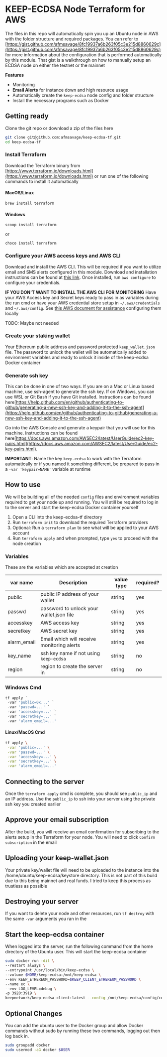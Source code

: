 
# KEEP-ECDSA Node Terraform for AWS

The files in this repo will automatically spin you up an Ubuntu node in AWS with the folder structure and required packages.  You can refer to [https://gist.github.com/afmsavage/8fc19937a6b263f05c3e215d8860629c](https://gist.github.com/afmsavage/8fc19937a6b263f05c3e215d8860629c) for more information about the configuration that is performed automatically by this module.  That gist is a walkthrough on how to manually setup an ECDSA node on either the testnet or the mainnet

__**Features**__

- Monitoring
- **Email Alerts** for instance down and high resource usage
- Automatically create the `keep-ecdsa` node config and folder structure
- Install the necessary programs such as Docker
  
## Getting ready

Clone the git repo or download a zip of the files here

```bash
git clone git@github.com:afmsavage/keep-ecdsa-tf.git
cd keep-ecdsa-tf
```

### Install Terraform

Download the Terraform binary from [https://www.terraform.io/downloads.html](https://www.terraform.io/downloads.html) or run one of the following commands to install it automatically

#### MacOS/Linux

```brew install terraform```

#### Windows

```scoop install terraform```

or

```choco install terraform```

### Configure your AWS access keys and AWS CLI

Download and install the AWS CLI.  This will be required if you want to utilize email and SMS alerts configured in this module.  Download and installation instructions can be found at [this link](https://docs.aws.amazon.com/cli/latest/userguide/cli-chap-install.html).  Once installed, run `aws configure` to configure your credentials.

**IF YOU DON'T WANT TO INSTALL THE AWS CLI FOR MONITORING**
Have your AWS Access key and Secret keys ready to pass in as variables during the run cmd or have your AWS credential store setup in `~/.aws/credentials` and `~/.aws/config`.  See [this AWS document for assistance](https://docs.aws.amazon.com/cli/latest/userguide/cli-chap-configure.html) configuring them locally

TODO: Maybe not needed
### Create your staking wallet

Your Ethereum public address and password protected `keep_wallet.json` file.  The password to unlock the wallet will be automatically added to environment variables and ready to unlock it inside of the keep-ecdsa Docker container

### Generate ssh key

This can be done in one of two ways.  If you are on a Mac or Linux based machine, use ssh-agent to generate the ssh key.  If on Windows, you can use WSL or Git Bash if you have Git installed.  Instructions can be found here[https://help.github.com/en/github/authenticating-to-github/generating-a-new-ssh-key-and-adding-it-to-the-ssh-agent](https://help.github.com/en/github/authenticating-to-github/generating-a-new-ssh-key-and-adding-it-to-the-ssh-agent)

Go into the AWS Console and generate a keypair that you will use for this machine.  Instructions can be found here[https://docs.aws.amazon.com/AWSEC2/latest/UserGuide/ec2-key-pairs.html](https://docs.aws.amazon.com/AWSEC2/latest/UserGuide/ec2-key-pairs.html).  

**IMPORTANT**: Name the key `keep-ecdsa` to work with the Terraform automatically or if you named it something different, be prepared to pass in a `-var 'keypair=NAME'` variable at runtime

## How to use

We will be building all of the needed `config` files and environment variables required to get your node up and running.  You will still be required to log in to the server and start the keep-ecdsa Docker container yourself

1. Open a CLI into the keep-ecdsa-tf directory
2. Run `terraform init` to download the required Terraform providers
3. Optional: Run a `terraform plan` to see what will be applied to your AWS account
4. Run `terraform apply` and when prompted, type `yes` to proceed with the node creation

### Variables

These are the variables which are accepted at creation

| var name    | Description                                | value type | required? |
|-------------|--------------------------------------------|------------|-----------|
| public      | public IP address of your wallet           | string     | yes       |
| passwd      | password to unlock your wallet.json file   | string     | yes       |
| accesskey   | AWS access key                             | string     | yes       |
| secretkey   | AWS secret key                             | string     | yes       |
| alarm_email | Email which will receive monitoring alerts | string     | yes       |
| key_name    | ssh key name if not using `keep-ecdsa`     | string     | no        |
| region      | region to create the server in             | string     | no        |

### Windows Cmd

```Powershell
tf apply `
 -var 'public=0x...' `
 -var 'passwd=...' `
 -var 'accesskey=...' `
 -var 'secretkey=...' `
 -var 'alarm_email=...'
```

#### Linux/MacOS Cmd

```bash
tf apply \
 -var 'public=...' \
 -var 'passwd=...' \
 -var 'accesskey=...' \
 -var 'secretkey=...' \
 -var 'alarm_email=...'
```

## Connecting to the server

Once the `terraform apply` cmd is complete, you should see `public_ip` and an IP address.  Use the `public_ip` to ssh into your server using the private ssh key you created earlier

## Approve your email subscription

After the build, you will receive an email confirmation for subscribing to the alerts setup in the Terraform for your node.  You will need to click `Confirm subscription` in the email

## Uploading your keep-wallet.json

Your private key/wallet file will need to be uploaded to the instance into the /home/ubuntu/keep-ecdsa/keystore directory.  This is not part of this build due to this being mainnet and real funds.  I tried to keep this process as trustless as possible

## Destroying your server

If you want to delete your node and other resources, run `tf destroy` with the same `-var` arguments you ran in the

## Start the keep-ecdsa container

When logged into the server, run the following command from the home directory of the Ubuntu user.  This will start the keep-ecdsa container

```bash
sudo docker run -dit \
--restart always \
--entrypoint /usr/local/bin/keep-ecdsa \
--volume $HOME/keep-ecdsa:/mnt/keep-ecdsa \
--env KEEP_ETHEREUM_PASSWORD=$KEEP_CLIENT_ETHEREUM_PASSWORD \
--name ec \
--env LOG_LEVEL=debug \
-p 3920:3919 \
keepnetwork/keep-ecdsa-client:latest --config /mnt/keep-ecdsa/config/config.toml start
```

## Optional Changes

You can add the ubuntu user to the Docker group and allow Docker commands without sudo by running these two commands, logging out then log back in.

```bash
sudo groupadd docker
sudo usermod -aG docker $USER
```
